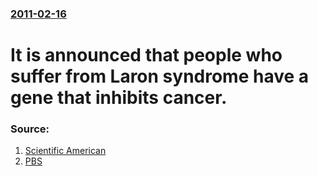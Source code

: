 ### [2011-02-16](/news/2011/02/16/index.md)

# It is announced that people who suffer from Laron syndrome have a gene that inhibits cancer. 




### Source:

1. [Scientific American](http://www.scientificamerican.com/article.cfm?id=defective-growth-gene-in-dwarfism)
2. [PBS](http://www.pbs.org/newshour/rundown/2011/02/dwarfism-gene-may-offer-protection-from-cancer-diabetes.html)
